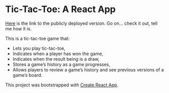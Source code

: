 # Tic-Tac-Toe: A React App

[Here](https://asishmandoi.github.io/tic-tac-toe-app/) is the link to the publicly deployed version. Go on... check it out, tell me how it is.

This is a tic-tac-toe game that:

- Lets you play tic-tac-toe,
- Indicates when a player has won the game,
- Indicates when the result being is a draw,
- Stores a game’s history as a game progresses,
- Allows players to review a game’s history and see previous versions of a game’s board.

This project was bootstrapped with [Create React App](https://github.com/facebook/create-react-app).
